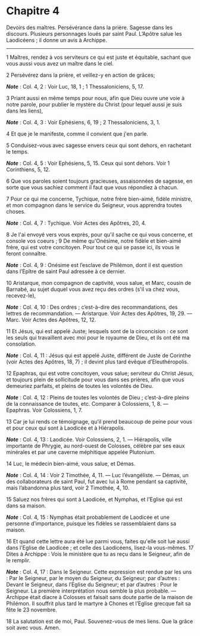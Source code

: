 # Chapitre 4

Devoirs des maîtres.
Persévérance dans la prière.
Sagesse dans les discours.
Plusieurs personnages loués par saint Paul.
L’Apôtre salue les Laodicéens ; il donne un avis à Archippe.

***

1 Maîtres, rendez à vos serviteurs ce qui est juste et équitable, sachant que vous aussi vous avez un maître dans le ciel.


2 Persévérez dans la prière, et veillez-y en action de grâces;

***Note*** :  Col. 4, 2 : Voir Luc, 18, 1 ; 1 Thessaloniciens, 5, 17.

3 Priant aussi en même temps pour nous, afin que Dieu ouvre une voie à notre parole, pour publier le mystère du Christ (pour lequel aussi je suis dans les liens),

***Note*** :  Col. 4, 3 : Voir Ephésiens, 6, 19 ; 2 Thessaloniciens, 3, 1.

4 Et que je le manifeste, comme il convient que j'en parle.


5 Conduisez-vous avec sagesse envers ceux qui sont dehors, en rachetant le temps.

***Note*** :  Col. 4, 5 : Voir Ephésiens, 5, 15. Ceux qui sont dehors. Voir 1 Corinthiens, 5, 12.

6 Que vos paroles soient toujours gracieuses, assaisonnées de sagesse, en sorte que vous sachiez comment il faut que vous répondiez à chacun.


7 Pour ce qui me concerne, Tychique, notre frère bien-aimé, fidèle ministre, et mon compagnon dans le service du Seigneur, vous apprendra toutes choses.

***Note*** :  Col. 4, 7 : Tychique. Voir Actes des Apôtres, 20, 4.

8 Je l'ai envoyé vers vous exprès, pour qu'il sache ce qui vous concerne, et console vos coeurs ; 9 De même qu'Onésime, notre fidèle et bien-aimé frère, qui est votre concitoyen. Pour tout ce qui se passe ici, ils vous le feront connaître.

***Note*** :  Col. 4, 9 : Onésime est l’esclave de Philémon, dont il est question dans l’Epître de saint Paul adressée à ce dernier.


10 Aristarque, mon compagnon de captivité, vous salue, et Marc, cousin de Barnabé, au sujet duquel vous avez reçu des ordres (s'il va chez vous, recevez-le),

***Note*** :  Col. 4, 10 : Des ordres ; c’est-à-dire des recommandations, des lettres de recommandation. ― Aristarque. Voir Actes des Apôtres, 19, 29. ― Marc. Voir Actes des Apôtres, 12, 12.

11 Et Jésus, qui est appelé Juste; lesquels sont de la circoncision : ce sont les seuls qui travaillent avec moi pour le royaume de Dieu, et ils ont été ma consolation.

***Note*** :  Col. 4, 11 : Jésus qui est appelé Juste, différent de Juste de Corinthe (voir Actes des Apôtres, 18, 7) ; il devint plus tard évêque d’Eleuthéropolis.

12 Epaphras, qui est votre concitoyen, vous salue; serviteur du Christ Jésus, et toujours plein de sollicitude pour vous dans ses prières, afin que vous demeuriez parfaits, et pleins de toutes les volontés de Dieu.

***Note*** :  Col. 4, 12 : Pleins de toutes les volontés de Dieu ; c’est-à-dire pleins de la connaissance de toutes, etc. Comparer à Colossiens, 1, 8. ― Epaphras. Voir Colossiens, 1, 7.

13 Car je lui rends ce témoignage, qu'il prend beaucoup de peine pour vous et pour ceux qui sont à Laodicée et à Hiérapolis.

***Note*** :  Col. 4, 13 : Laodicée. Voir Colossiens, 2, 1. ― Hiérapolis, ville importante de Phrygie, au nord-ouest de Colosses, célèbre par ses eaux minérales et par une caverne méphitique appelée Plutonium.

14 Luc, le médecin bien-aimé, vous salue, et Démas.

***Note*** :  Col. 4, 14 : Voir 2 Timothée, 4, 11. ― Luc l’évangéliste. ― Démas, un des collaborateurs de saint Paul, fut avec lui à Rome pendant sa captivité, mais l’abandonna plus tard, voir 2 Timothée, 4, 10.


15 Saluez nos frères qui sont à Laodicée, et Nymphas, et l'Eglise qui est dans sa maison.

***Note*** :  Col. 4, 15 : Nymphas était probablement de Laodicée et une personne d’importance, puisque les fidèles se rassemblaient dans sa maison.


16 Et quand cette lettre aura été lue parmi vous, faites qu'elle soit lue aussi dans l'Eglise de Laodicée ; et celle des Laodicéens, lisez-la vous-mêmes. 17 Dites à Archippe : Vois le ministère que tu as reçu dans le Seigneur, afin de le remplir.

***Note*** :  Col. 4, 17 : Dans le Seigneur. Cette expression est rendue par les uns : Par le Seigneur, par le moyen du Seigneur, du Seigneur; par d’autres : Devant le Seigneur, dans l’Eglise du Seigneur; et par d’autres : Pour le Seigneur. La première interprétation nous semble la plus probable. ― Archippe était diacre à Colosses et faisait sans doute partie de la maison de Philémon. Il souffrit plus tard le martyre à Chones et l’Eglise grecque fait sa fête le 23 novembre.


18 La salutation est de moi, Paul. Souvenez-vous de mes liens. Que la grâce soit avec vous. Amen.
